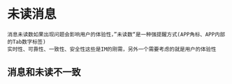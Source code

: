 # 未读消息
```
消息未读数如果出现问题会影响用户的体验性，”未读数“是一种强提醒方式(APP角标、APP内部的Tab数字标签)
实时性、可靠性、一致性、安全性这些是IM的刚需，另外一个需要考虑的就是用户的体验性
```

## 消息和未读不一致

